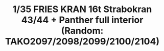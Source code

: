 ---
title: "1/35 FRIES KRAN 16t Strabokran 43/44 + Panther full interior (Random: TAKO2097/2098/2099/2100/2104)"
price: "TBA" 
desc: "Maketa"
img_path: "/assets/img/TAKO2108.jpg"
brand: "N/A"
available: false
special_offer: false
new: false
soon: false
cat: "010000"
subcat: "010200"
subsubcat: "0N/A"
sifra: "TAKO2108"
---